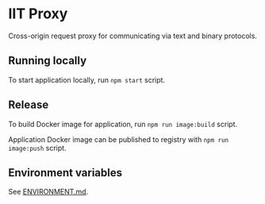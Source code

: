 # IIT Proxy

Cross-origin request proxy for communicating via text and binary protocols.

## Running locally

To start application locally, run `npm start` script.

## Release

To build Docker image for application, run `npm run image:build` script.

Application Docker image can be published to registry with `npm run image:push` script.

## Environment variables

See [ENVIRONMENT.md](ENVIRONMENT.md).

